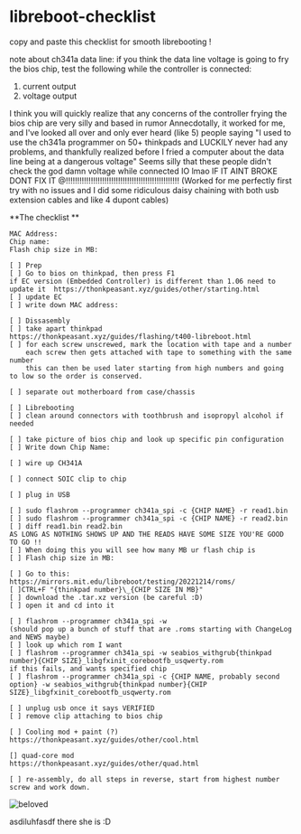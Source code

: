 # libreboot-checklist
copy and paste this checklist for smooth librebooting !

note about ch341a data line: if you think the data line voltage is going to fry the bios chip, test the following while the controller is connected:
1. current output
2. voltage output 

I think you will quickly realize that any concerns of the controller frying the bios chip are very silly and based in rumor
Annecdotally, it worked for me, and I've looked all over and only ever heard (like 5) people saying "I used to use the ch341a programmer on 50+ thinkpads and LUCKILY never had any problems, and thankfully realized before I fried a computer about the data line being at a dangerous voltage"
Seems silly that these people didn't check the god damn voltage while connected IO lmao 
IF IT AINT BROKE DONT FIX IT @!!!!!!!!!!!!!!!!!!!!!!!!!!!!!!!!!!!!!!!!!!!!!!!!!!
(Worked for me perfectly first try with no issues and I did some ridiculous daisy chaining with both usb extension cables and like 4 dupont cables)

**The checklist **

    MAC Address:
    Chip name:
    Flash chip size in MB: 

    [ ] Prep
    [ ] Go to bios on thinkpad, then press F1
    if EC version (Embedded Controller) is different than 1.06 need to update it  https://thonkpeasant.xyz/guides/other/starting.html
    [ ] update EC
    [ ] write down MAC address: 

    [ ] Dissasembly 
    [ ] take apart thinkpad
    https://thonkpeasant.xyz/guides/flashing/t400-libreboot.html
    [ ] for each screw unscrewed, mark the location with tape and a number
        each screw then gets attached with tape to something with the same number
        this can then be used later starting from high numbers and going to low so the order is conserved.

    [ ] separate out motherboard from case/chassis

    [ ] Librebooting
    [ ] clean around connectors with toothbrush and isopropyl alcohol if needed

    [ ] take picture of bios chip and look up specific pin configuration
    [ ] Write down Chip Name:

    [ ] wire up CH341A 

    [ ] connect SOIC clip to chip

    [ ] plug in USB

    [ ] sudo flashrom --programmer ch341a_spi -c {CHIP NAME} -r read1.bin
    [ ] sudo flashrom --programmer ch341a_spi -c {CHIP NAME} -r read2.bin
    [ ] diff read1.bin read2.bin
    AS LONG AS NOTHING SHOWS UP AND THE READS HAVE SOME SIZE YOU'RE GOOD TO GO !! 
    [ ] When doing this you will see how many MB ur flash chip is
    [ ] Flash chip size in MB:

    [ ] Go to this: 
    https://mirrors.mit.edu/libreboot/testing/20221214/roms/
    [ ]CTRL+F "{thinkpad number}\_{CHIP SIZE IN MB}"
    [ ] download the .tar.xz version (be careful :D)
    [ ] open it and cd into it 

    [ ] flashrom --programmer ch341a_spi -w
    (should pop up a bunch of stuff that are .roms starting with ChangeLog and NEWS maybe)
    [ ] look up which rom I want
    [ ] flashrom --programmer ch341a_spi -w seabios_withgrub{thinkpad number}{CHIP SIZE}_libgfxinit_corebootfb_usqwerty.rom
    if this fails, and wants specified chip
    [ ] flashrom --programmer ch341a_spi -c {CHIP NAME, probably second option} -w seabios_withgrub{thinkpad number}{CHIP SIZE}_libgfxinit_corebootfb_usqwerty.rom

    [ ] unplug usb once it says VERIFIED
    [ ] remove clip attaching to bios chip

    [ ] Cooling mod + paint (?)
    https://thonkpeasant.xyz/guides/other/cool.html

    [] quad-core mod
    https://thonkpeasant.xyz/guides/other/quad.html

    [ ] re-assembly, do all steps in reverse, start from highest number screw and work down.
    
    
![beloved](https://user-images.githubusercontent.com/13643473/227591011-5624e770-bea5-4aa1-81e5-db50cedb9fdc.jpg)
   

asdiluhfasdf there she is :D 
